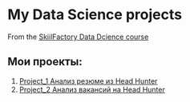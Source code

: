 # My Data Science projects

From the [SkiilFactory Data Dcience course](https://skillfactory.ru/courses/data-science)

## Мои проекты:
1. [Project_1 Анализ резюме из Head Hunter](https://github.com/PavelALA/Project_1/tree/master/DataScience/Блок1/Project%201)
2. [Project_2 Анализ вакансий на Head Hunter](https://github.com/PavelALA/Project_1/tree/master/DataScience/Блок2/Project-2.%20Анализ%20вакансий%20на%20Head%20Hunter)